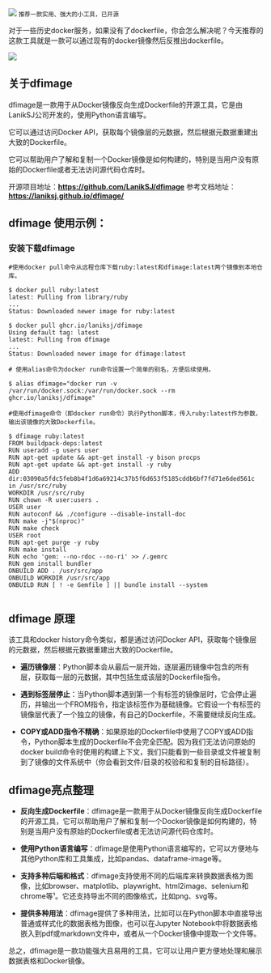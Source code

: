 <img src="/assets/image/231011-dfimage-1.png" style="max-width: 70%; height: auto;">
<small>推荐一款实用、强大的小工具，已开源</small>


对于一些历史docker服务，如果没有了dockerfile，你会怎么解决呢？今天推荐的这款工具就是一款可以通过现有的docker镜像然后反推出dockerfile。


![](/assets/image/231011-dfimage-1.png)


## 关于dfimage

dfimage是一款用于从Docker镜像反向生成Dockerfile的开源工具，它是由LanikSJ公司开发的，使用Python语言编写。

它可以通过访问Docker API，获取每个镜像层的元数据，然后根据元数据重建出大致的Dockerfile。

它可以帮助用户了解和复制一个Docker镜像是如何构建的，特别是当用户没有原始的Dockerfile或者无法访问源代码仓库时。

开源项目地址：**https://github.com/LanikSJ/dfimage**
参考文档地址：**https://laniksj.github.io/dfimage/**

## dfimage 使用示例：

### 安装下载dfimage


```
#使用docker pull命令从远程仓库下载ruby:latest和dfimage:latest两个镜像到本地仓库。

$ docker pull ruby:latest
latest: Pulling from library/ruby
...
Status: Downloaded newer image for ruby:latest

$ docker pull ghcr.io/laniksj/dfimage
Using default tag: latest
latest: Pulling from dfimage
...
Status: Downloaded newer image for dfimage:latest

# 使用alias命令为docker run命令设置一个简单的别名，方便后续使用。

$ alias dfimage="docker run -v /var/run/docker.sock:/var/run/docker.sock --rm ghcr.io/laniksj/dfimage"

#使用dfimage命令（即docker run命令）执行Python脚本，传入ruby:latest作为参数，输出该镜像的大致Dockerfile。

$ dfimage ruby:latest
FROM buildpack-deps:latest
RUN useradd -g users user
RUN apt-get update && apt-get install -y bison procps
RUN apt-get update && apt-get install -y ruby
ADD dir:03090a5fdc5feb8b4f1d6a69214c37b5f6d653f5185cddb6bf7fd71e6ded561c in /usr/src/ruby
WORKDIR /usr/src/ruby
RUN chown -R user:users .
USER user
RUN autoconf && ./configure --disable-install-doc
RUN make -j"$(nproc)"
RUN make check
USER root
RUN apt-get purge -y ruby
RUN make install
RUN echo 'gem: --no-rdoc --no-ri' >> /.gemrc
RUN gem install bundler
ONBUILD ADD . /usr/src/app
ONBUILD WORKDIR /usr/src/app
ONBUILD RUN [ ! -e Gemfile ] || bundle install --system
      
```

## dfimage 原理

该工具和docker history命令类似，都是通过访问Docker API，获取每个镜像层的元数据，然后根据元数据重建出大致的Dockerfile。

- **遍历镜像层**：Python脚本会从最后一层开始，逐层遍历镜像中包含的所有层，获取每一层的元数据，其中包括生成该层的Dockerfile指令。

- **遇到标签层停止**：当Python脚本遇到第一个有标签的镜像层时，它会停止遍历，并输出一个FROM指令，指定该标签作为基础镜像。它假设一个有标签的镜像层代表了一个独立的镜像，有自己的Dockerfile，不需要继续反向生成。

- **COPY或ADD指令不精确**：如果原始的Dockerfile中使用了COPY或ADD指令，Python脚本生成的Dockerfile不会完全匹配。因为我们无法访问原始的docker build命令时使用的构建上下文，我们只能看到一些目录或文件被复制到了镜像的文件系统中（你会看到文件/目录的校验和和复制的目标路径）。

## dfimage亮点整理

- **反向生成Dockerfile**：dfimage是一款用于从Docker镜像反向生成Dockerfile的开源工具，它可以帮助用户了解和复制一个Docker镜像是如何构建的，特别是当用户没有原始的Dockerfile或者无法访问源代码仓库时。

- **使用Python语言编写**：dfimage是使用Python语言编写的，它可以方便地与其他Python库和工具集成，比如pandas、dataframe-image等。

- **支持多种后端和格式**：dfimage支持使用不同的后端库来转换数据表格为图像，比如browser、matplotlib、playwright、html2image、selenium和chrome等¹。它还支持导出不同的图像格式，比如png、svg等。

- **提供多种用法**：dfimage提供了多种用法，比如可以在Python脚本中直接导出普通或样式化的数据表格为图像，也可以在Jupyter Notebook中将数据表格嵌入到pdf或markdown文件中，或者从一个Docker镜像中提取一个文件等。

总之，dfimage是一款功能强大且易用的工具，它可以让用户更方便地处理和展示数据表格和Docker镜像。



